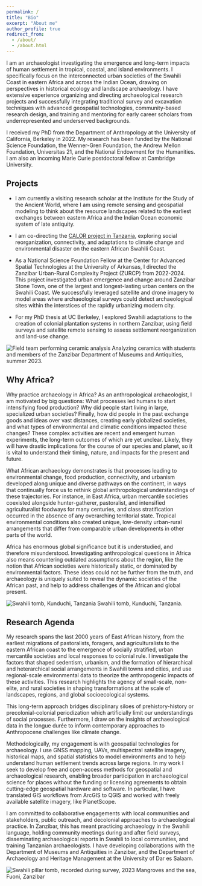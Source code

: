 ```yaml
---
permalink: /
title: "Bio"
excerpt: "About me"
author_profile: true
redirect_from: 
  - /about/
  - /about.html
---
```


I am an archaeologist investigating the emergence and long-term impacts of human settlement in tropical, coastal, and island environments. I specifically focus on the interconnected urban societies of the Swahili Coast in eastern Africa and across the Indian Ocean, drawing on perspectives in historical ecology and landscape archaeology. I have extensive experience organizing and directing archaeological research projects and successfully integrating traditional survey and excavation techniques with advanced geospatial technologies, community-based research design, and training and mentoring for early career scholars from underrepresented and underserved backgrounds.

I received my PhD from the Department of Anthropology at the University of California, Berkeley in 2022. My research has been funded by the National Science Foundation, the Wenner-Gren Foundation, the Andrew Mellon Foundation, Universitas 21, and the National Endowment for the Humanities. I am also an incoming Marie Curie postdoctoral fellow at Cambridge University.

## Projects
- I am currently a visiting research scholar at the Institute for the Study of the Ancient World, where I am using remote sensing and geospatial modeling to think about the resource landscapes related to the earliest exchanges between eastern Africa and the Indian Ocean economic system of late antiquity.

- I am co-directing the [CALOR project in Tanzania](https://www.calorarchaeology.com), exploring social reorganization, connectivity, and adaptations to climate change and environmental disaster on the eastern African Swahili Coast.

- As a National Science Foundation Fellow at the Center for Advanced Spatial Technologies at the University of Arkansas, I directed the Zanzibar Urban-Rural Complexity Project (ZURCP) from 2022-2024. This project investigated urban emergence and change around Zanzibar Stone Town, one of the largest and longest-lasting urban centers on the Swahili Coast. We successfully leveraged satellite and drone imagery to model areas where archaeological surveys could detect archaeological sites within the interstices of the rapidly urbanizing modern city.

- For my PhD thesis at UC Berkeley, I explored Swahili adaptations to the creation of colonial plantation systems in northern Zanzibar, using field surveys and satellite remote sensing to assess settlement reorganization and land-use change.

![Field team performing ceramic analysis](DSC_7859.JPG)
Analyzing ceramics with students and members of the Zanzibar Department of Museums and Antiquities, summer 2023.

## Why Africa?
Why practice archaeology in Africa? As an anthropological archaeologist, I am motivated by big questions: What processes led humans to start intensifying food production? Why did people start living in large, specialized urban societies? Finally, how did people in the past exchange goods and ideas over vast distances, creating early globalized societies, and what types of environmental and climatic conditions impacted these changes? These complex activities are recent and emergent human experiments, the long-term outcomes of which are yet unclear. Likely, they will have drastic implications for the course of our species and planet, so it is vital to understand their timing, nature, and impacts for the present and future.

What African archaeology demonstrates is that processes leading to environmental change, food production, connectivity, and urbanism developed along unique and diverse pathways on the continent, in ways that continually force us to rethink global anthropological understandings of these trajectories. For instance, in East Africa, urban mercantile societies coexisted alongside hunter-gatherer, pastoralist, and intensified agriculturalist foodways for many centuries, and class stratification occurred in the absence of any overarching territorial state. Tropical environmental conditions also created unique, low-density urban-rural arrangements that differ from comparable urban developments in other parts of the world.

Africa has enormous global significance but it is understudied, and therefore misunderstood. Investigating anthropological questions in Africa also means countering outdated assumptions about the region, like the notion that African societies were historically static, or dominated by environmental factors. These ideas could not be further from the truth, and archaeology is uniquely suited to reveal the dynamic societies of the African past, and help to address challenges of the African and global present.

![Swahili tomb, Kunduchi, Tanzania](DSC_0095.JPG)
Swahili tomb, Kunduchi, Tanzania.

## Research Agenda 
My research spans the last 2000 years of East African history, from the earliest migrations of pastoralists, foragers, and agriculturalists to the eastern African coast to the emergence of socially stratified, urban mercantile societies and local responses to colonial rule. I investigate the factors that shaped sedentism, urbanism, and the formation of hierarchical and heterarchical social arrangements in Swahili towns and cities, and use regional-scale environmental data to theorize the anthropogenic impacts of these activities. This research highlights the agency of small-scale, non-elite, and rural societies in shaping transformations at the scale of landscapes, regions, and global socioecological systems.

This long-term approach bridges disciplinary siloes of prehistory-history or precolonial-colonial periodization which artificially limit our understandings of social processes. Furthermore, I draw on the insights of archaeological data in the longue durée to inform contemporary approaches to Anthropocene challenges like climate change.

Methodologically, my engagement is with geospatial technologies for archaeology. I use GNSS mapping, UAVs, multispectral satellite imagery, historical maps, and spatial statistics to model environments and to help understand human settlement trends across large regions. In my work I seek to develop free and open-access methods for geospatial and archaeological research, enabling broader participation in archaeological science for places without the funding or licensing agreements to obtain cutting-edge geospatial hardware and software. In particular, I have translated GIS workflows from ArcGIS to QGIS and worked with freely available satellite imagery, like PlanetScope.

I am committed to collaborative engagements with local communities and stakeholders, public outreach, and decolonial approaches to archaeological practice. In Zanzibar, this has meant practicing archaeology in the Swahili language, holding community meetings during and after field surveys, disseminating archaeological reports in Swahili to local communities, and training Tanzanian archaeologists. I have developing collaborations with the Department of Museums and Antiquities in Zanzibar, and the Department of Archaeology and Heritage Management at the University of Dar es Salaam.

![Swahili pillar tomb, recorded during survey, 2023](DSC_0156.JPG)
Mangroves and the sea, Fuoni, Zanzibar
